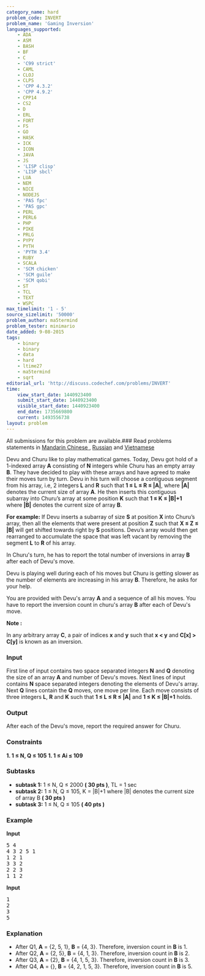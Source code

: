 ```yaml
---
category_name: hard
problem_code: INVERT
problem_name: 'Gaming Inversion'
languages_supported:
    - ADA
    - ASM
    - BASH
    - BF
    - C
    - 'C99 strict'
    - CAML
    - CLOJ
    - CLPS
    - 'CPP 4.3.2'
    - 'CPP 4.9.2'
    - CPP14
    - CS2
    - D
    - ERL
    - FORT
    - FS
    - GO
    - HASK
    - ICK
    - ICON
    - JAVA
    - JS
    - 'LISP clisp'
    - 'LISP sbcl'
    - LUA
    - NEM
    - NICE
    - NODEJS
    - 'PAS fpc'
    - 'PAS gpc'
    - PERL
    - PERL6
    - PHP
    - PIKE
    - PRLG
    - PYPY
    - PYTH
    - 'PYTH 3.4'
    - RUBY
    - SCALA
    - 'SCM chicken'
    - 'SCM guile'
    - 'SCM qobi'
    - ST
    - TCL
    - TEXT
    - WSPC
max_timelimit: '1 - 5'
source_sizelimit: '50000'
problem_author: ma5termind
problem_tester: minimario
date_added: 9-08-2015
tags:
    - binary
    - binary
    - data
    - hard
    - ltime27
    - ma5termind
    - sqrt
editorial_url: 'http://discuss.codechef.com/problems/INVERT'
time:
    view_start_date: 1440923400
    submit_start_date: 1440923400
    visible_start_date: 1440923400
    end_date: 1735669800
    current: 1493556738
layout: problem
---
```

All submissions for this problem are available.###  Read problems statements in [Mandarin Chinese ](http://www.codechef.com/download/translated/LTIME27/mandarin/INVERT.pdf) , [Russian](http://www.codechef.com/download/translated/LTIME27/russian/INVERT.pdf) and [Vietnamese](http://www.codechef.com/download/translated/LTIME27/vietnamese/INVERT.pdf)

Devu and Churu like to play mathematical games. Today, Devu got hold of a 1-indexed array **A** consisting of **N** integers while Churu has an empty array **B**. They have decided to play with these arrays and have agreed to make their moves turn by turn. Devu in his turn will choose a contiguous segment from his array, i.e, 2 integers **L** and **R** such that **1 ≤ L ≤ R ≤ |A|**, where **|A|** denotes the current size of array **A**. He then inserts this contiguous subarray into Churu’s array at some position **K** such that **1 ≤ K ≤ |B|+1** where **|B|** denotes the current size of array **B**.

**For example:** If Devu inserts a subarray of size **S** at position **X** into Churu’s array, then all the elements that were present at position **Z** such that **X ≤ Z ≤ |B|** will get shifted towards right by **S** positions. Devu’s array would then get rearranged to accumulate the space that was left vacant by removing the segment **L** to **R** of his array.

In Churu's turn, he has to report the total number of inversions in array **B** after each of Devu's move.

Devu is playing well during each of his moves but Churu is getting slower as the number of elements are increasing in his array **B**. Therefore, he asks for your help.

You are provided with Devu's array **A** and a sequence of all his moves. You have to report the inversion count in churu's array **B** after each of Devu's move.

**Note :**

In any arbitrary array **C**, a pair of indices **x** and **y** such that **x &lt; y** and **C\[x\] &gt; C\[y\]** is known as an inversion.

### Input

First line of input contains two space separated integers **N** and **Q** denoting the size of an array **A** and number of Devu's moves. Next lines of input contains **N** space separated integers denoting the elements of Devu's array. Next **Q** lines contain the **Q** moves, one move per line. Each move consists of three integers **L**, **R** and **K** such that **1 ≤ L ≤ R ≤ |A|** and **1 ≤ K ≤ |B|+1** holds.

### Output

After each of the Devu's move, report the required answer for Churu.

### Constraints

**1. 1 ≤ N, Q ≤ 105** 
**1. 1 ≤ Ai ≤ 109** 
### Subtasks

- **subtask 1:** 1 ≤ N, Q ≤ 2000 **( 30 pts )**, TL = 1 sec
- **subtask 2:** 1 ≤ N, Q ≤ 105, K = |B|+1 where |B| denotes the current size of array B **( 30 pts )**
- **subtask 3:** 1 ≤ N, Q ≤ 105 **( 40 pts )**

### Example

**Input**

<pre>
5 4
4 3 2 5 1
1 2 1
3 3 2
2 2 3
1 1 2
</pre>
**Input**

<pre>
1
2
3
5
</pre>
### Explanation

- After Q1, **A** = {2, 5, 1}, **B** = {4, 3}. Therefore, inversion count in **B** is 1.
- After Q2, **A** = {2, 5}, **B** = {4, 1, 3}. Therefore, inversion count in **B** is 2.
- After Q3, **A** = {2}, **B** = {4, 1, 5, 3}. Therefore, inversion count in **B** is 3.
- After Q4, **A** = {}, **B** = {4, 2, 1, 5, 3}. Therefore, inversion count in **B** is 5.
